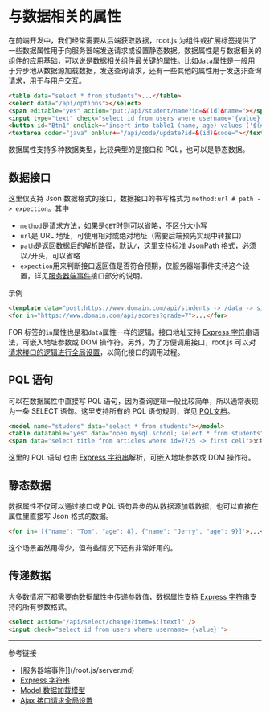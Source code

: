 # 与数据相关的属性

在前端开发中，我们经常需要从后端获取数据，root.js 为组件或扩展标签提供了一些数据属性用于向服务器端发送请求或设置静态数据。数据属性是与数据相关的组件的应用基础，可以说是数据相关组件最关键的属性。比如`data`属性是一般用于异步地从数据源加载数据，发送查询请求，还有一些其他的属性用于发送非查询请求，用于与用户交互。

```html
<table data="select * from students">...</table>
<select data="/api/options"></select>
<span editable="yes" action="put:/api/student/name?id=&(id)&name="></span>
<input type="text" check="select id from users where username='{value}'" />
<button id="Btn1" onclick+="insert into table1 (name, age) values ('$(#name)', $(#age))">
<textarea coder="java" onblur+="/api/code/update?id=&(id)&code="></textarea>
```

数据属性支持多种数据类型，比较典型的是接口和 PQL，也可以是静态数据。

## 数据接口

这里仅支持 Json 数据格式的接口，数据接口的书写格式为 `method:url # path -> expection`。其中

* `method`是请求方法，如果是`GET`时则可以省略，不区分大小写
* `url`是 URL 地址，可使用相对或绝对地址（需要后端预先实现中转接口）
* `path`是返回数据后的解析路径，默认`/`，这里支持标准 JsonPath 格式，必须以`/`开头，可以省略
* `expection`用来判断接口返回值是否符合预期，仅服务器端事件支持这个设置，详见[服务器端事件](/root.js/server.md)接口部分的说明。

示例
```html
<template data="post:https://www.domain.com/api/students -> /data -> size > 0">...</template>
<for in="https://www.domain.com/api/scores?grade=7">...</for>
```

FOR 标签的`in`属性也是和`data`属性一样的逻辑。接口地址支持 [Express 字符串](/root.js/express.md)语法，可嵌入地址参数或 DOM 操作符。另外，为了方便调用接口，root.js 可以对[请求接口的逻辑进行全局设置](/root.js/ajax.md)，以简化接口的调用过程。

## PQL 语句

可以在数据属性中直接写 PQL 语句，因为查询逻辑一般比较简单，所以通常表现为一条 SELECT 语句。这里支持所有的 PQL 语句规则，详见 [PQL文档](/pql/overview)。

```html
<model name="studens" data="select * from students"></model>
<table datatable="yes" data="open mysql.school; select * from students">
<span data="select title from articles where id=7725 -> first cell">文章标题：@:[title]</span>
```

这里的 PQL 语句 也由 [Express 字符串](/root.js/express.md)解析，可嵌入地址参数或 DOM 操作符。

## 静态数据

数据属性不仅可以通过接口或 PQL 语句异步的从数据源加载数据，也可以直接在属性里直接写 Json 格式的数据。

```html
<for in='[{"name": "Tom", "age": 8}, {"name": "Jerry", "age": 9}]'>...</for>
```

这个场景虽然用得少，但有些情况下还有非常好用的。

## 传递数据

大多数情况下都需要向数据属性中传递参数值，数据属性支持 [Express 字符串](/root.js/express.md)支持的所有参数格式。

```html
<select action="/api/select/change?item=$:[text]" />
<input check="select id from users where username='{value}'">
```

---
参考链接

* [服务器端事件]](/root.js/server.md)
* [Express 字符串](/root.js/express.md)
* [Model 数据加载模型](/root.js/model.md)
* [Ajax 接口请求全局设置](/root.js/ajax.md)